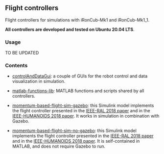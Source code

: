 ## Flight controllers

Flight controllers for simulations with iRonCub-Mk1 and iRonCub-Mk1_1. 

**All controllers are developed and tested on Ubuntu 20.04 LTS**.

### Usage

TO BE UPDATED 

### Contents

- [controlAndDataGui](controlAndDataGui): a couple of GUIs for the robot control and data visualization in simulation.

- [matlab-functions-lib](matlab-functions-lib): MATLAB functions and scripts shared by all controllers.

- [momentum-based-flight-sim-gazebo](momentum-based-flight-sim-gazebo): this Simulink model implements the flight controller presented in the [IEEE-RAL 2018 paper](https://ieeexplore.ieee.org/document/7997895) and in the [IEEE-HUMANOIDS 2018 paper](https://github.com/dic-iit/element_ironbot-control/tree/master/papers/Humanoids2018). It works in simulation in combination with Gazebo. 

- [momentum-based-flight-sim-no-gazebo](momentum-based-flight-sim-no-gazebo): this Simulink model implements the flight controller presented in the [IEEE-RAL 2018 paper](https://ieeexplore.ieee.org/document/7997895) and in the [IEEE-HUMANOIDS 2018 paper](https://github.com/dic-iit/element_ironbot-control/tree/master/papers/Humanoids2018). It is self-contained in MATLAB, and does not require Gazebo to run. 
